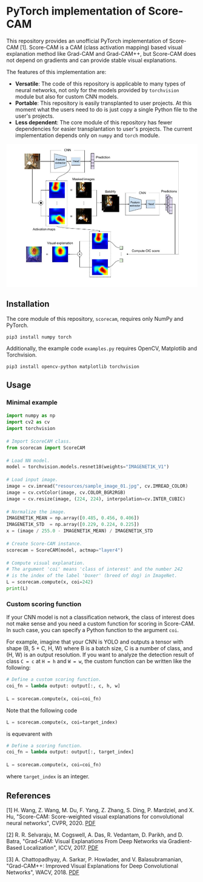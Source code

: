 PyTorch implementation of Score-CAM
================================================================================

This repository provides an unofficial PyTorch implementation of Score-CAM [1].
Score-CAM is a CAM (class activation mapping) based visual explanation method
like Grad-CAM and Grad-CAM++, but Score-CAM does not depend on gradients and
can provide stable visual explanations.

The features of this implementation are:

* **Versatile**: The code of this repository is applicable to many types of
  neural networks, not only for the models provided by `torchvision` module
  but also for custom CNN models.
* **Portable**: This repository is easily transplanted to user projects.
  At this moment what the users need to do is just copy a single Python file
  to the user's projects.
* **Less dependent**: The core module of this repository has fewer dependencies
  for easier transplantation to user's projects. The current implementation
  depends only on `numpy` and `torch` module.

<div align="center">
  <img src="./resources/scorecam_sketch.jpg" width="960" alt="Sketch of Score-CAM" />
</div>


Installation
--------------------------------------------------------------------------------

The core module of this repository, `scorecam`, requires only NumPy and PyTorch.

```console
pip3 install numpy torch
```

Additionally, the example code `examples.py` requires OpenCV, Matplotlib
and Torchvision.

```console
pip3 install opencv-python matplotlib torchvision
```


Usage
--------------------------------------------------------------------------------

### Minimal example

```python
import numpy as np
import cv2 as cv
import torchvision

# Import ScoreCAM class.
from scorecam import ScoreCAM

# Load NN model.
model = torchvision.models.resnet18(weights="IMAGENET1K_V1")

# Load input image.
image = cv.imread("resources/sample_image_01.jpg", cv.IMREAD_COLOR)
image = cv.cvtColor(image, cv.COLOR_BGR2RGB)
image = cv.resize(image, (224, 224), interpolation=cv.INTER_CUBIC)

# Normalize the image.
IMAGENET1K_MEAN = np.array([0.485, 0.456, 0.406])
IMAGENET1K_STD  = np.array([0.229, 0.224, 0.225])
x = (image / 255.0 - IMAGENET1K_MEAN) / IMAGENET1K_STD

# Create Score-CAM instance.
scorecam = ScoreCAM(model, actmap="layer4")

# Compute visual explanation.
# The argument 'coi' means 'class of interest' and the number 242
# is the index of the label 'boxer' (breed of dog) in ImageNet.
L = scorecam.compute(x, coi=242)
print(L)
```

### Custom scoring function

If your CNN model is not a classification network, the class of interest
does not make sense and you need a custom function for scoring in Score-CAM.
In such case, you can specify a Python function to the argument `coi`.

For example, imagine that your CNN is YOLO and outputs a tensor with shape
(B, 5 + C, H, W) where B is a batch size, C is a number of class, and
(H, W) is an output resolution. If you want to analyze the detection result
of class `C = c` at `H = h` and `W = w`, the custom function can be written
like the following:

```python
# Define a custom scoring function.
coi_fn = lambda output: output[:, c, h, w]

L = scorecam.compute(x, coi=coi_fn)
```

Note that the following code

```python
L = scorecam.compute(x, coi=target_index)
```

is equevarent with

```python
# Define a scoring function.
coi_fn = lambda output: output[:, target_index]

L = scorecam.compute(x, coi=coi_fn)
```

where `target_index` is an integer.


References
--------------------------------------------------------------------------------

[1] H. Wang, Z. Wang, M. Du, F. Yang, Z. Zhang, S. Ding, P. Mardziel, and X. Hu,
    "Score-CAM: Score-weighted visual explanations for convolutional neural networks",
    CVPR, 2020. [PDF](https://arxiv.org/abs/1910.01279)

[2] R. R. Selvaraju, M. Cogswell, A. Das, R. Vedantam, D. Parikh, and D. Batra,
    "Grad-CAM: Visual Explanations From Deep Networks via Gradient-Based Localization",
    ICCV, 2017. [PDF](https://arxiv.org/abs/1610.02391)

[3] A. Chattopadhyay, A. Sarkar, P. Howlader, and V. Balasubramanian,
    "Grad-CAM++: Improved Visual Explanations for Deep Convolutional Networks",
    WACV, 2018. [PDF](https://arxiv.org/abs/1710.11063)

